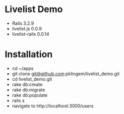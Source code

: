 # Livelist Demo

* Rails 3.2.9
* livelist.js 0.0.9
* livelist-rails 0.0.14

# Installation

* cd ~/apps
* git clone git@github.com:pklingem/livelist_demo.git
* cd livelist_demo.git
* rake db:create
* rake db:migrate
* rake db:populate
* rails s
* navigate to http://localhost:3000/users
